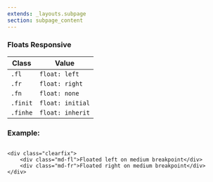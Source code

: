 ```yaml
---
extends: _layouts.subpage
section: subpage_content
---
```

<h3 class="tcg50 ft7 md-ft10 fw3 mb2 md-mb3 flex aic acc">Floats <a class="badge br3 bg1 tcw ft1 md-ft3 uppercase ls1 fw6 ml1" title="These helpers accept responsive prefixes">Responsive</a></h3>

<table class="w100 mb6 ft4 tcg60 lh2">
    <thead>
        <tr class="brdr1--bottom bcg10">
            <th class="pv1">Class</th>
            <th class="pv1">Value</th>
        </tr>
    </thead>
    <tr class="brdr1--bottom bcg10">
        <td class="pv1"><code>.fl</code></td>
        <td class="pv1"><code>float: left</code></td>
    </tr>
    <tr class="brdr1--bottom bcg10">
        <td class="pv1"><code>.fr</code></td>
        <td class="pv1"><code>float: right</code></td>
    </tr>
    <tr class="brdr1--bottom bcg10">
        <td class="pv1"><code>.fn</code></td>
        <td class="pv1"><code>float: none</code></td>
    </tr>
    <tr class="brdr1--bottom bcg10">
        <td class="pv1"><code>.finit</code></td>
        <td class="pv1"><code>float: initial</code></td>
    </tr>
    <tr class="brdr1--bottom bcg10">
        <td class="pv1"><code>.finhe</code></td>
        <td class="pv1"><code>float: inherit</code></td>
    </tr>
</table>

<h3 class="tcg50 ft6 fw3 mb2 md-mb3 flex aic acc">Example:</h3>

<pre class="mb4"><code class="language-html">
&lt;div class="clearfix"&gt;
    &lt;div class="md-fl"&gt;Floated left on medium breakpoint&lt;/div&gt;
    &lt;div class="md-fr"&gt;Floated right on medium breakpoint&lt;/div&gt;
&lt;/div&gt;
</code></pre>
